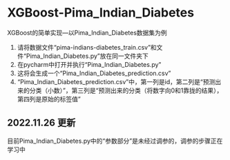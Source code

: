 # XGBoost-Pima_Indian_Diabetes
XGBoost的简单实现—以Pima_Indian_Diabetes数据集为例
1. 请将数据文件“pima-indians-diabetes_train.csv”和文件“Pima_Indian_Diabetes.py”放在同一文件夹下
2. 在pycharm中打开并执行“Pima_Indian_Diabetes.py”
3. 这将会生成一个“Pima_Indian_Diabetes_prediction.csv”
4. “Pima_Indian_Diabetes_prediction.csv”中，第一列是id，第二列是“预测出来的分类（小数）”，第三列是“预测出来的分类（将数字向0和1靠拢的结果），第四列是原始的标签值”

## 2022.11.26 更新
目前Pima_Indian_Diabetes.py中的“参数部分”是未经过调参的，调参的步骤正在学习中
